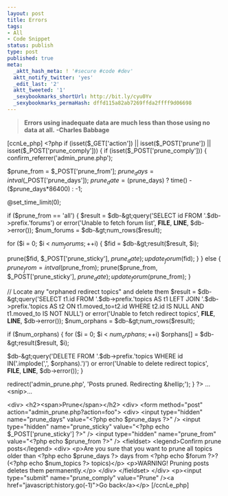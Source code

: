 ```yaml
---
layout: post
title: Errors
tags:
- All
- Code Snippet
status: publish
type: post
published: true
meta:
  _aktt_hash_meta: ! '#secure #code #dev'
  aktt_notify_twitter: 'yes'
  _edit_last: '2'
  aktt_tweeted: '1'
  _sexybookmarks_shortUrl: http://bit.ly/cyu0Yv
  _sexybookmarks_permaHash: dffd115a82ab7269ffda2ffff9d06698
---
```

<blockquote><strong>Errors using inadequate data are much less than those using no data at all</strong><strong>.</strong>
<strong> -Charles Babbage
</strong></blockquote>
[ccnLe_php]
&lt;?php
if (isset($_GET['action']) || isset($_POST['prune']) || isset($_POST['prune_comply']))
{
if (isset($_POST['prune_comply']))
{
confirm_referrer('admin_prune.php');

$prune_from = $_POST['prune_from'];
$prune_days = intval($_POST['prune_days']);
$prune_date = ($prune_days) ? time() - ($prune_days*86400) : -1;

@set_time_limit(0);

if ($prune_from == 'all')
{
$result = $db-&gt;query('SELECT id FROM '.$db-&gt;prefix.'forums') or error('Unable to fetch forum list', __FILE__, __LINE__, $db-&gt;error());
$num_forums = $db-&gt;num_rows($result);

for ($i = 0; $i &lt; $num_forums; ++$i)
{
$fid = $db-&gt;result($result, $i);

prune($fid, $_POST['prune_sticky'], $prune_date);
update_forum($fid);
}
}
else
{
$prune_from = intval($prune_from);
prune($prune_from, $_POST['prune_sticky'], $prune_date);
update_forum($prune_from);
}

// Locate any "orphaned redirect topics" and delete them
$result = $db-&gt;query('SELECT t1.id FROM '.$db-&gt;prefix.'topics AS t1 LEFT JOIN '.$db-&gt;prefix.'topics AS t2 ON t1.moved_to=t2.id WHERE t2.id IS NULL AND t1.moved_to IS NOT NULL') or error('Unable to fetch redirect topics', __FILE__, __LINE__, $db-&gt;error());
$num_orphans = $db-&gt;num_rows($result);

if ($num_orphans)
{
for ($i = 0; $i &lt; $num_orphans; ++$i)
$orphans[] = $db-&gt;result($result, $i);

$db-&gt;query('DELETE FROM '.$db-&gt;prefix.'topics WHERE id IN('.implode(',', $orphans).')') or error('Unable to delete redirect topics', __FILE__, __LINE__, $db-&gt;error());
}

redirect('admin_prune.php', 'Posts pruned. Redirecting &amp;hellip;');
}
?&gt;
...&lt;snip&gt;...

&lt;div&gt;
&lt;h2&gt;&lt;span&gt;Prune&lt;/span&gt;&lt;/h2&gt;
&lt;div&gt;
&lt;form method="post" action="admin_prune.php?action=foo"&gt;
&lt;div&gt;
&lt;input type="hidden" name="prune_days" value="&lt;?php echo $prune_days ?&gt;" /&gt;
&lt;input type="hidden" name="prune_sticky" value="&lt;?php echo $_POST['prune_sticky'] ?&gt;" /&gt;
&lt;input type="hidden" name="prune_from" value="&lt;?php echo $prune_from ?&gt;" /&gt;
&lt;fieldset&gt;
&lt;legend&gt;Confirm prune posts&lt;/legend&gt;
&lt;div&gt;
&lt;p&gt;Are you sure that you want to prune all topics older than &lt;?php echo $prune_days ?&gt; days from &lt;?php echo $forum ?&gt;? (&lt;?php echo $num_topics ?&gt; topics)&lt;/p&gt;
&lt;p&gt;WARNING! Pruning posts deletes them permanently.&lt;/p&gt;
&lt;/div&gt;
&lt;/fieldset&gt;
&lt;/div&gt;
&lt;p&gt;&lt;input type="submit" name="prune_comply" value="Prune" /&gt;&lt;a href="javascript:history.go(-1)"&gt;Go back&lt;/a&gt;&lt;/p&gt;
[/ccnLe_php] 

